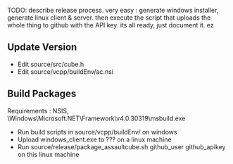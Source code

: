 TODO: describe release process. very easy : generate windows installer, generate linux client & server.
then execute the script that uploads the whole thing to github with the API key. its all ready, just document it.
ez

## Update Version

* Edit source/src/cube.h
* Edit source/vcpp/buildEnv/ac.nsi

## Build Packages

Requirements : NSIS, \Windows\Microsoft.NET\Framework\v4.0.30319\msbuild.exe

* Run build scripts in source/vcpp/buildEnv/ on windows
* Upload windows_client.exe to ??? on a linux machine
* Run source/release/package_assaultcube.sh github_user github_apikey on this linux machine



